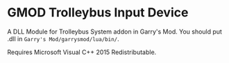 # GMOD Trolleybus Input Device
A DLL Module for Trolleybus System addon in Garry's Mod. You should put .dll in `Garry's Mod/garrysmod/lua/bin/`.

Requires Microsoft Visual C++ 2015 Redistributable.
